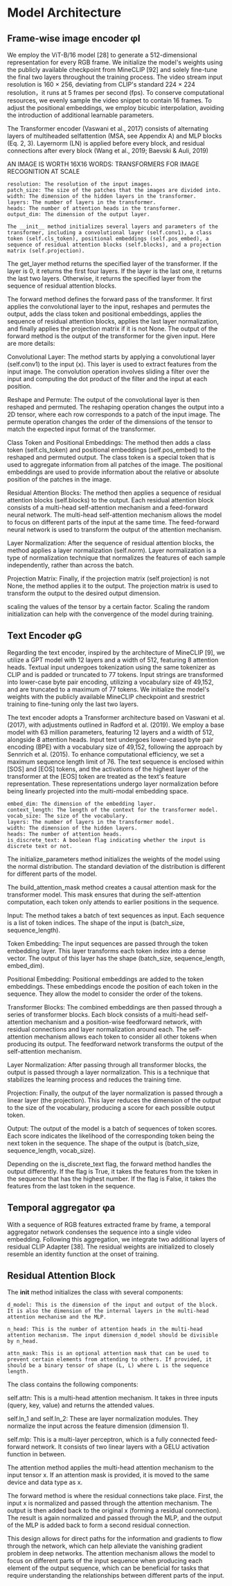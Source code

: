 Model Architecture
=========
## Frame-wise image encoder φI
We employ the ViT-B/16 model [28] to generate a 512-dimensional representation for every RGB frame. We initialize the model's weights using the publicly available checkpoint from MineCLIP [92] and solely fine-tune the final two layers throughout the training process. The video stream input resolution is 160 × 256, deviating from CLIP's standard 224 × 224 resolution，it runs at 5 frames per second (fps). To conserve computational resources, we evenly sample the video snippet to contain 16 frames. To adjust the positional embeddings, we employ bicubic interpolation, avoiding the introduction of additional learnable parameters.

The Transformer encoder (Vaswani et al., 2017) consists of alternating layers of multiheaded selfattention (MSA, see Appendix A) and MLP blocks (Eq. 2, 3). Layernorm (LN) is applied before every block, and residual connections after every block (Wang et al., 2019; Baevski & Auli, 2019)

AN IMAGE IS WORTH 16X16 WORDS: TRANSFORMERS FOR IMAGE RECOGNITION AT SCALE

```
resolution: The resolution of the input images.
patch_size: The size of the patches that the images are divided into.
width: The dimension of the hidden layers in the transformer.
layers: The number of layers in the transformer.
heads: The number of attention heads in the transformer.
output_dim: The dimension of the output layer.

The __init__ method initializes several layers and parameters of the transformer, including a convolutional layer (self.conv1), a class token (self.cls_token), positional embeddings (self.pos_embed), a sequence of residual attention blocks (self.blocks), and a projection matrix (self.projection).
```
The get_layer method returns the specified layer of the transformer. If the layer is 0, it returns the first four layers. If the layer is the last one, it returns the last two layers. Otherwise, it returns the specified layer from the sequence of residual attention blocks.


The forward method defines the forward pass of the transformer. It first applies the convolutional layer to the input, reshapes and permutes the output, adds the class token and positional embeddings, applies the sequence of residual attention blocks, applies the last layer normalization, and finally applies the projection matrix if it is not None. The output of the forward method is the output of the transformer for the given input. Here are more details:

Convolutional Layer: The method starts by applying a convolutional layer (self.conv1) to the input (x). This layer is used to extract features from the input image. The convolution operation involves sliding a filter over the input and computing the dot product of the filter and the input at each position.

Reshape and Permute: The output of the convolutional layer is then reshaped and permuted. The reshaping operation changes the output into a 2D tensor, where each row corresponds to a patch of the input image. The permute operation changes the order of the dimensions of the tensor to match the expected input format of the transformer.

Class Token and Positional Embeddings: The method then adds a class token (self.cls_token) and positional embeddings (self.pos_embed) to the reshaped and permuted output. The class token is a special token that is used to aggregate information from all patches of the image. The positional embeddings are used to provide information about the relative or absolute position of the patches in the image.

Residual Attention Blocks: The method then applies a sequence of residual attention blocks (self.blocks) to the output. Each residual attention block consists of a multi-head self-attention mechanism and a feed-forward neural network. The multi-head self-attention mechanism allows the model to focus on different parts of the input at the same time. The feed-forward neural network is used to transform the output of the attention mechanism.

Layer Normalization: After the sequence of residual attention blocks, the method applies a layer normalization (self.norm). Layer normalization is a type of normalization technique that normalizes the features of each sample independently, rather than across the batch.

Projection Matrix: Finally, if the projection matrix (self.projection) is not None, the method applies it to the output. The projection matrix is used to transform the output to the desired output dimension.

scaling the values of the tensor by a certain factor. Scaling the random initialization can help with the convergence of the model during training.

## Text Encoder φG 
Regarding the text encoder, inspired by the architecture of MineCLIP [9], we utilize a GPT model with 12 layers and a width of 512, featuring 8 attention heads. Textual input undergoes tokenization using the same tokenizer as CLIP and is padded or truncated to 77 tokens. Input strings are transformed into lower-case byte pair encoding, utilizing a vocabulary size of 49,152, and are truncated to a maximum of 77 tokens. 
We initialize the model's weights with the publicly available MineCLIP checkpoint and srestrict training to fine-tuning only the last two layers.

The text encoder adopts a Transformer architecture based on Vaswani et al. (2017), with adjustments outlined in Radford et al. (2019). We employ a base model with 63 million parameters, featuring 12 layers and a width of 512, alongside 8 attention heads. Input text undergoes lower-cased byte pair encoding (BPE) with a vocabulary size of 49,152, following the approach by Sennrich et al. (2015). To enhance computational efficiency, we set a maximum sequence length limit of 76. The text sequence is enclosed within [SOS] and [EOS] tokens, and the activations of the highest layer of the transformer at the [EOS] token are treated as the text's feature representation. These representations undergo layer normalization before being linearly projected into the multi-modal embedding space. 

```
embed_dim: The dimension of the embedding layer.
context_length: The length of the context for the transformer model.
vocab_size: The size of the vocabulary.
layers: The number of layers in the transformer model.
width: The dimension of the hidden layers.
heads: The number of attention heads.
is_discrete_text: A boolean flag indicating whether the input is discrete text or not.
```

The initialize_parameters method initializes the weights of the model using the normal distribution. The standard deviation of the distribution is different for different parts of the model.

The build_attention_mask method creates a causal attention mask for the transformer model. This mask ensures that during the self-attention computation, each token only attends to earlier positions in the sequence.

Input: The method takes a batch of text sequences as input. Each sequence is a list of token indices. The shape of the input is (batch_size, sequence_length).

Token Embedding: The input sequences are passed through the token embedding layer. This layer transforms each token index into a dense vector. The output of this layer has the shape (batch_size, sequence_length, embed_dim).

Positional Embedding: Positional embeddings are added to the token embeddings. These embeddings encode the position of each token in the sequence. They allow the model to consider the order of the tokens.

Transformer Blocks: The combined embeddings are then passed through a series of transformer blocks. Each block consists of a multi-head self-attention mechanism and a position-wise feedforward network, with residual connections and layer normalization around each. The self-attention mechanism allows each token to consider all other tokens when producing its output. The feedforward network transforms the output of the self-attention mechanism.

Layer Normalization: After passing through all transformer blocks, the output is passed through a layer normalization. This is a technique that stabilizes the learning process and reduces the training time.

Projection: Finally, the output of the layer normalization is passed through a linear layer (the projection). This layer reduces the dimension of the output to the size of the vocabulary, producing a score for each possible output token.

Output: The output of the model is a batch of sequences of token scores. Each score indicates the likelihood of the corresponding token being the next token in the sequence. The shape of the output is (batch_size, sequence_length, vocab_size).

Depending on the is_discrete_text flag, the forward method handles the output differently. If the flag is True, it takes the features from the token in the sequence that has the highest number. If the flag is False, it takes the features from the last token in the sequence.

## Temporal aggregator φa 
With a sequence of RGB features extracted frame by frame, a temporal aggregator network condenses the sequence into a single video embedding. Following this aggregation, we integrate two additional layers of residual CLIP Adapter [38]. The residual weights are initialized to closely resemble an identity function at the onset of training.

## Residual Attention Block
The __init__ method initializes the class with several components:
```
d_model: This is the dimension of the input and output of the block. It is also the dimension of the internal layers in the multi-head attention mechanism and the MLP.

n_head: This is the number of attention heads in the multi-head attention mechanism. The input dimension d_model should be divisible by n_head.

attn_mask: This is an optional attention mask that can be used to prevent certain elements from attending to others. If provided, it should be a binary tensor of shape (L, L) where L is the sequence length.
```
The class contains the following components:

self.attn: This is a multi-head attention mechanism. It takes in three inputs (query, key, value) and returns the attended values.

self.ln_1 and self.ln_2: These are layer normalization modules. They normalize the input across the feature dimension (dimension 1).

self.mlp: This is a multi-layer perceptron, which is a fully connected feed-forward network. It consists of two linear layers with a GELU activation function in between.

The attention method applies the multi-head attention mechanism to the input tensor x. If an attention mask is provided, it is moved to the same device and data type as x.

The forward method is where the residual connections take place. First, the input x is normalized and passed through the attention mechanism. The output is then added back to the original x (forming a residual connection). The result is again normalized and passed through the MLP, and the output of the MLP is added back to form a second residual connection.

This design allows for direct paths for the information and gradients to flow through the network, which can help alleviate the vanishing gradient problem in deep networks. The attention mechanism allows the model to focus on different parts of the input sequence when producing each element of the output sequence, which can be beneficial for tasks that require understanding the relationships between different parts of the input.